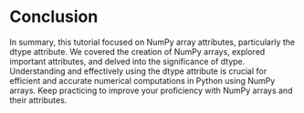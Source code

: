 # Conclusion

In summary, this tutorial focused on NumPy array attributes, particularly the dtype attribute. We covered the creation of NumPy arrays, explored important attributes, and delved into the significance of dtype. Understanding and effectively using the dtype attribute is crucial for efficient and accurate numerical computations in Python using NumPy arrays. Keep practicing to improve your proficiency with NumPy arrays and their attributes.
